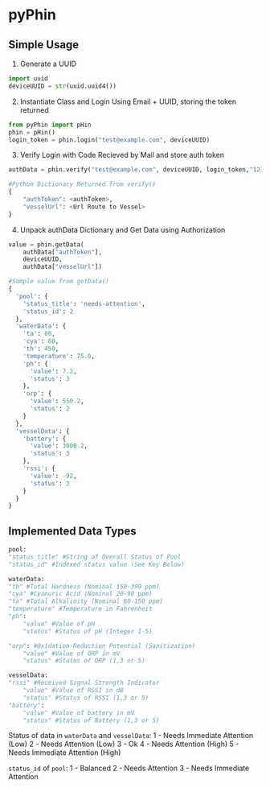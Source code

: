 

# pyPhin

## Simple Usage
1. Generate a UUID
```python
import uuid
deviceUUID = str(uuid.uuid4())
```
2. Instantiate Class and Login Using Email + UUID, storing the token returned
```python
from pyPhin import pHin
phin = pHin()
login_token = phin.login("test@example.com", deviceUUID)
```
3. Verify Login with Code Recieved by Mail and store auth token
```python
authData = phin.verify("test@example.com", deviceUUID, login_token,"123456")
```

```python
#Python Dictionary Returned from verify()
{
	"authToken": <authToken>,
	"vesselUrl": <Url Route to Vessel>
}
```

4. Unpack authData Dictionary and Get Data using Authorization
```python
value = phin.getData(
	authData["authToken"],
	deviceUUID,
	authData["vesselUrl"])
```
```python
#Sample value from getData()
{
  'pool': {
    'status_title': 'needs-attention',
    'status_id': 2
  },
  'waterData': {
    'ta': 80,
    'cya': 60,
    'th': 450,
    'temperature': 75.0,
    'ph': {
      'value': 7.2,
      'status': 3
    },
    'orp': {
      'value': 550.2,
      'status': 2
    }
  },
  'vesselData': {
    'battery': {
      'value': 3000.2,
      'status': 3
    },
    'rssi': {
      'value': -92,
      'status': 3
    }
  }
}
```


## Implemented Data Types

```python
pool:
"status_title" #String of Overall Status of Pool
"status_id" #Indexed status value (See Key Below)

waterData:
"th" #Total Hardness (Nominal 150-399 ppm)
"cya" #Cyanuric Acid (Nominal 20-99 ppm)
"ta" #Total Alkalinity (Nominal 80-150 ppm)
"temperature" #Temperature in Fahrenheit
"ph":
	"value" #Value of pH
	"status" #Status of pH (Integer 1-5)

"orp": #Oxidation-Reduction Potential (Sanitization)
	"value" #Value of ORP in mV
	"status" #Status of ORP (1,3 or 5)

vesselData:
"rssi" #Received Signal Strength Indicator
	"value" #Value of RSSI in dB
	"status" #Status of RSSI (1,3 or 5)
"battery":
	"value" #Value of battery in mV
	"status" #Status of Battery (1,3 or 5)
```
Status of data in `waterData` and `vesselData`:
1 - Needs Immediate Attention (Low)
2 - Needs Attention (Low)
3 - Ok
4 - Needs Attention (High)
5 - Needs Immediate Attention (High)

`status_id` of `pool`:
1 - Balanced
2 - Needs Attention
3 - Needs Immediate Attention
